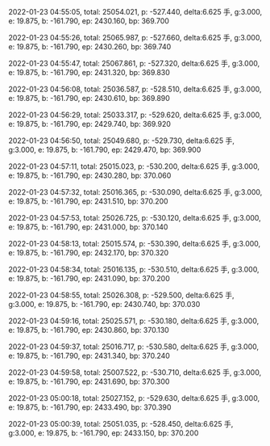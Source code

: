 2022-01-23 04:55:05, total: 25054.021, p: -527.440, delta:6.625 手, g:3.000, e: 19.875, b: -161.790, ep: 2430.160, bp: 369.700

2022-01-23 04:55:26, total: 25065.987, p: -527.660, delta:6.625 手, g:3.000, e: 19.875, b: -161.790, ep: 2430.260, bp: 369.740

2022-01-23 04:55:47, total: 25067.861, p: -527.320, delta:6.625 手, g:3.000, e: 19.875, b: -161.790, ep: 2431.320, bp: 369.830

2022-01-23 04:56:08, total: 25036.587, p: -528.510, delta:6.625 手, g:3.000, e: 19.875, b: -161.790, ep: 2430.610, bp: 369.890

2022-01-23 04:56:29, total: 25033.317, p: -529.620, delta:6.625 手, g:3.000, e: 19.875, b: -161.790, ep: 2429.740, bp: 369.920

2022-01-23 04:56:50, total: 25049.680, p: -529.730, delta:6.625 手, g:3.000, e: 19.875, b: -161.790, ep: 2429.470, bp: 369.900

2022-01-23 04:57:11, total: 25015.023, p: -530.200, delta:6.625 手, g:3.000, e: 19.875, b: -161.790, ep: 2430.280, bp: 370.060

2022-01-23 04:57:32, total: 25016.365, p: -530.090, delta:6.625 手, g:3.000, e: 19.875, b: -161.790, ep: 2431.510, bp: 370.200

2022-01-23 04:57:53, total: 25026.725, p: -530.120, delta:6.625 手, g:3.000, e: 19.875, b: -161.790, ep: 2431.000, bp: 370.140

2022-01-23 04:58:13, total: 25015.574, p: -530.390, delta:6.625 手, g:3.000, e: 19.875, b: -161.790, ep: 2432.170, bp: 370.320

2022-01-23 04:58:34, total: 25016.135, p: -530.510, delta:6.625 手, g:3.000, e: 19.875, b: -161.790, ep: 2431.090, bp: 370.200

2022-01-23 04:58:55, total: 25026.308, p: -529.500, delta:6.625 手, g:3.000, e: 19.875, b: -161.790, ep: 2430.740, bp: 370.030

2022-01-23 04:59:16, total: 25025.571, p: -530.180, delta:6.625 手, g:3.000, e: 19.875, b: -161.790, ep: 2430.860, bp: 370.130

2022-01-23 04:59:37, total: 25016.717, p: -530.580, delta:6.625 手, g:3.000, e: 19.875, b: -161.790, ep: 2431.340, bp: 370.240

2022-01-23 04:59:58, total: 25007.522, p: -530.710, delta:6.625 手, g:3.000, e: 19.875, b: -161.790, ep: 2431.690, bp: 370.300

2022-01-23 05:00:18, total: 25027.152, p: -529.630, delta:6.625 手, g:3.000, e: 19.875, b: -161.790, ep: 2433.490, bp: 370.390

2022-01-23 05:00:39, total: 25051.035, p: -528.450, delta:6.625 手, g:3.000, e: 19.875, b: -161.790, ep: 2433.150, bp: 370.200